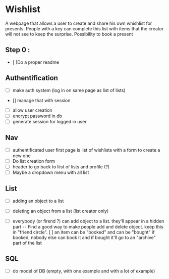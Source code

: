 # Wishlist

A webpage that allows a user to create and share his own whishlist for presents.
People with a key can complete this list with items that the creator will not see to keep the surprise.
Possibility to book a present

## Step 0 : 
- [ ]Do a proper readme

## Authentification
- [ ] make auth system (log in on same page as list of lists)
- [] manage that with session
- [ ] allow user creation
- [ ] encrypt password in db
- [ ] generate session for logged in user

## Nav
- [ ] authentificated user first page is list of wishlists with a form to create a new one
- [ ] Do list creation form
- [ ] header to go back to liist of lists and profile (?)
- [ ] Maybe a dropdown menu with all list

## List 
- [ ] adding an object to a list
- [ ] deleting an object from a list (list creator only)
- [ ] everybody (or firend ?) can add object to a list. they'll appear in a hidden part
-- Find a good way to make people add and delete object. keep this in "friend circle". 
[ ] an item can be "booked" and can be "bought" if booked, nobody else can book it and if bought it'll go to an "archive" part of the list


## SQL 
- [ ] do model of DB (empty, with one example and with a lot of example)